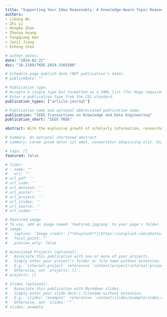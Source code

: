 ```yaml
---
title: "Supporting Your Idea Reasonably: A Knowledge-Aware Topic Reasoning Strategy for Citation Recommendation"
authors:
- Likang Wu
- Zhi Li
- Hongke Zhao
- Zhenya Huang
- Yongqiang Han
- Junji Jiang
- Enhong Chen

# author_notes:
date: "2024-02-22"
doi: "10.1109/TKDE.2024.3365508"

# Schedule page publish date (NOT publication's date).
# publishDate: ""

# Publication type.
# Accepts a single type but formatted as a YAML list (for Hugo requirements).
# Enter a publication type from the CSL standard.
publication_types: ["article-journal"]

# Publication name and optional abbreviated publication name.
publication: "IEEE Transactions on Knowledge and Data Engineering"
publication_short: "IEEE TKDE"

abstract: With the explosive growth of scholarly information, researchers spend much time and effort copiously quoting authoritative works to support their ideas or motivations. We aim to alleviate this situation by proposing a citation recommendation strategy that recalls related papers for a rough idea (a piece of text, i.e., abstract, manuscript). However, the perspective of existing citation recommendations can not be well applied to our task for two defects. First, these methods neglect the reasoning of research topics, which makes the recommendation mechanism not meticulous enough and lacks explainability. For instance, they are not able to mine the hidden citing logic for the candidate paper while recommending. We fill the research gap by constructing structural topics consisting of knowledge concepts from the textual content, where reasoning paths between topics are extracted from an external knowledge graph. Second, the citation network is viewed as a crucial structural context to enhance the recommendation performance, but the new target idea does not have links to the citation network as published papers do. To simulate the prospective topological structure, our model, meanwhile, incorporates a contrastive-learning-based alignment paradigm to encourage the consistency of content embeddings and structure-oriented embeddings. We evaluate our proposed model on three real-world datasets and demonstrate that it significantly improves recommendation accuracy while providing high-quality knowledge-aware reasoning. And an interesting visual example illustrates the reasoning process when our model actually judges samples, which supports the feasibility of our topic-view learning paradigm.

# Summary. An optional shortened abstract.
# summary: Lorem ipsum dolor sit amet, consectetur adipiscing elit. Duis posuere tellus ac convallis placerat. Proin tincidunt magna sed ex sollicitudin condimentum.

# tags: []
featured: false

# links:
# - name: ""
#   url: ""
# url_pdf: ''
# url_code: ''
# url_dataset: ''
# url_poster: ''
# url_project: ''
# url_slides: ''
# url_source: ''
# url_video: ''

# Featured image
# To use, add an image named `featured.jpg/png` to your page's folder. 
# image:
#   caption: 'Image credit: [**Unsplash**](https://unsplash.com/photos/jdD8gXaTZsc)'
#   focal_point: ""
#   preview_only: false

# Associated Projects (optional).
#   Associate this publication with one or more of your projects.
#   Simply enter your project's folder or file name without extension.
#   E.g. `internal-project` references `content/project/internal-project/index.md`.
#   Otherwise, set `projects: []`.
# projects: []

# Slides (optional).
#   Associate this publication with Markdown slides.
#   Simply enter your slide deck's filename without extension.
#   E.g. `slides: "example"` references `content/slides/example/index.md`.
#   Otherwise, set `slides: ""`.
# slides: example
---
```

<!-- 
{{% callout note %}}
Click the *Cite* button above to demo the feature to enable visitors to import publication metadata into their reference management software.
{{% /callout %}}

{{% callout note %}}
Create your slides in Markdown - click the *Slides* button to check out the example.
{{% /callout %}}

Add the publication's **full text** or **supplementary notes** here. You can use rich formatting such as including [code, math, and images](https://docs.hugoblox.com/content/writing-markdown-latex/). -->
